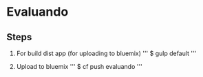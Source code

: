 # Evaluando

## Steps

1. For build dist app (for uploading to bluemix)
'''
$ gulp default
'''

2. Upload to bluemix
'''
$ cf push evaluando
'''
